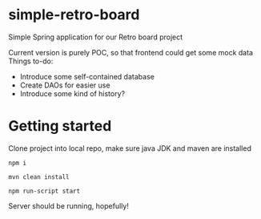 # simple-retro-board

Simple Spring application for our Retro board project

Current version is purely POC, so that frontend could get some mock data
Things to-do:
 * Introduce some self-contained database
 * Create DAOs for easier use
 * Introduce some kind of history?


# Getting started

 Clone project into local repo, make sure java JDK and maven are installed

 `npm i`
 
 `mvn clean install`
 
 `npm run-script start`

 Server should be running, hopefully!

